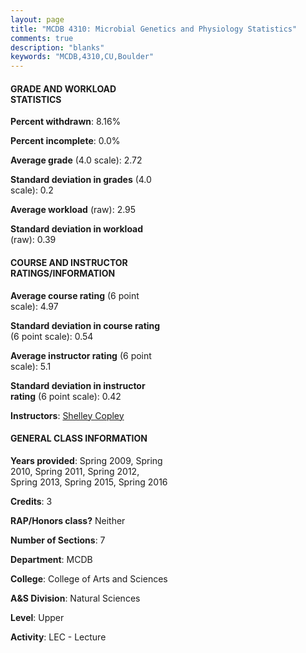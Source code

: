 ```yaml
---
layout: page
title: "MCDB 4310: Microbial Genetics and Physiology Statistics"
comments: true
description: "blanks"
keywords: "MCDB,4310,CU,Boulder"
---
```

<head>
<script src="https://ajax.googleapis.com/ajax/libs/jquery/2.1.3/jquery.min.js"></script>
<script src="https://dl.dropboxusercontent.com/s/pc42nxpaw1ea4o9/highcharts.js?dl=0"></script>
<!-- <script src="../assets/js/highcharts.js"></script> -->
<style type="text/css">@font-face {
	font-family: "Bebas Neue";
	src: url(https://www.filehosting.org/file/details/544349/BebasNeue Regular.otf) format("opentype");
	}
	h1.Bebas { 
		font-family: "Bebas Neue", Verdana, Tahoma;
	}
</style>
</head>
<body>
	<div id="container" style="float: right; width: 45%; height: 88%; margin-left: 2.5%; margin-right: 2.5%;"></div>
	<script language="JavaScript">
		$(document).ready(function() {
		var chart = {type: 'column'};
		var title = {text: 'Grade Distribution'};
		var xAxis = {categories: ['A','B','C','D','F'],crosshair: true};
		var yAxis = {min: 0,title: {text: 'Percentage'}};
		var tooltip = {headerFormat: '<center><b><span style="font-size:20px">{point.key}</span></b></center>',
		               pointFormat: '<td style="padding:0"><b>{point.y:.1f}%</b></td>',
		               footerFormat: '</table>',shared: true,useHTML: true};
		var plotOptions = {column: {pointPadding: 0.0,borderWidth: 0}};  
		var credits = {enabled: false};var series= [{name: 'Percent',data: [28.16,39.0,20.11,3.6,9.13,]}];
		var json = {};
		json.chart = chart;
		json.title = title;
		json.tooltip = tooltip;
		json.xAxis = xAxis;
		json.yAxis = yAxis;  
		json.series = series;
		json.plotOptions = plotOptions;  
		json.credits = credits;
		$('#container').highcharts(json);
	});
	</script>
</body>
			   
#### GRADE AND WORKLOAD STATISTICS

**Percent withdrawn**: 8.16%

**Percent incomplete**: 0.0%

**Average grade** (4.0 scale): 2.72

**Standard deviation in grades** (4.0 scale): 0.2

**Average workload** (raw): 2.95

**Standard deviation in workload** (raw): 0.39

#### COURSE AND INSTRUCTOR RATINGS/INFORMATION

**Average course rating** (6 point scale): 4.97

**Standard deviation in course rating** (6 point scale): 0.54

**Average instructor rating** (6 point scale): 5.1

**Standard deviation in instructor rating** (6 point scale): 0.42

**Instructors**: <a href='../../instructors/Shelley_Copley'>Shelley Copley</a>

#### GENERAL CLASS INFORMATION

**Years provided**: Spring 2009, Spring 2010, Spring 2011, Spring 2012, Spring 2013, Spring 2015, Spring 2016

**Credits**: 3

**RAP/Honors class?** Neither

**Number of Sections**: 7

**Department**: MCDB

**College**: College of Arts and Sciences

**A&S Division**: Natural Sciences

**Level**: Upper

**Activity**: LEC - Lecture
